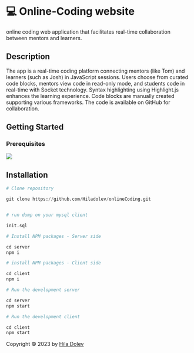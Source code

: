 # :computer: Online-Coding website

online coding web application that facilitates real-time collaboration between mentors and learners.

## Description

The app is a real-time coding platform connecting mentors (like Tom) and learners (such as Josh) in JavaScript sessions. Users choose from curated code blocks, mentors view code in read-only mode, and students code in real-time with Socket technology. Syntax highlighting using Highlight.js enhances the learning experience. Code blocks are manually created supporting various frameworks. The code is available on GitHub for collaboration.

## Getting Started

### Prerequisites

<p>
    <img src="https://skillicons.dev/icons?i=react,js,nodejs,mysql,express,ts" />
</p>

## Installation

```python
# Clone repository

git clone https://github.com/Hiladolev/onlineCoding.git


# run dump on your mysql client

init.sql

# Install NPM packages - Server side

cd server
npm i

# install NPM packages - Client side

cd client
npm i

# Run the development server

cd server
npm start

# Run the development client

cd client
npm start


```

Copyright © 2023 by <a href="https://github.com/Hiladolev" target="_blank">Hila Dolev</a>
